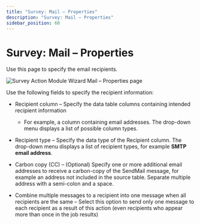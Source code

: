 ```yaml
---
title: "Survey: Mail – Properties"
description: "Survey: Mail – Properties"
sidebar_position: 60
---
```


# Survey: Mail – Properties

Use this page to specify the email recipients.

![Survey Action Module Wizard Mail – Properties page](/images/accessanalyzer/12.0/admin/action/survey/mailproperties.webp)

Use the following fields to specify the recipient information:

- Recipient column – Specify the data table columns containing intended recipient information

    - For example, a column containing email addresses. The drop-down menu displays a list of
      possible column types.

- Recipient type – Specify the data type of the Recipient column. The drop-down menu displays a list
  of recipient types, for example **SMTP email address**.
- Carbon copy (CC) – (Optional) Specify one or more additional email addresses to receive a
  carbon-copy of the SendMail message, for example an address not included in the source table.
  Separate multiple address with a semi-colon and a space.
- Combine multiple messages to a recipient into one message when all recipients are the same –
  Select this option to send only one message to each recipient as a result of this action (even
  recipients who appear more than once in the job results)
